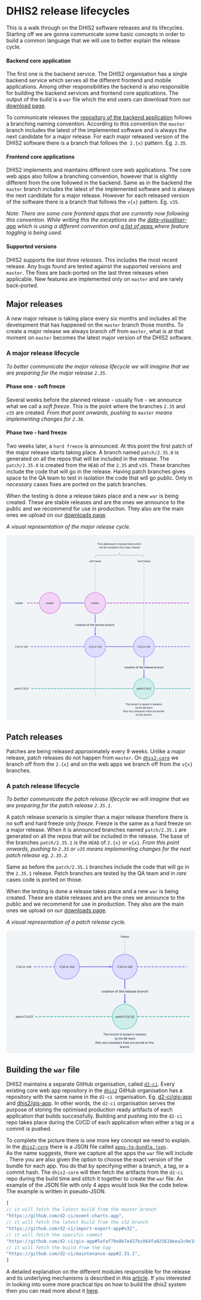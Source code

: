 # DHIS2 release lifecycles

This is a walk through on the DHIS2  software releases and its lifecycles. Starting off we are gonna communicate some basic concepts in order to build a common language that we will use to better explain the release cycle.


#### Backend core application 

The first one is the backend service. The DHIS2 organisation has a single backend service which serves all the different frontend and mobile applications. Among other responsibilities the backend is also responsible for building the backend services and frontend core applications. The output of the build is a `war` file which the end users can download from our [download page](https://www.dhis2.org/downloads). 

To communicate releases the [repository of the backend application](https://github.com/dhis2/dhis2-core) follows a branching naming convention. According to this convention the `master` branch includes the latest of the implemented software and is always the next candidate for a major release. For each major released version of the DHIS2 software there is a branch that follows the` 2.{x}` pattern. Eg. `2.35`. 


#### Frontend core applications

DHIS2 implements and maintains different core web applications.  The core web apps also follow a branching convention, however that is slightly different from the one followed in the backend. Same as in the backend the `master` branch includes the latest of the implemented software and is always the next candidate for a major release. However for each released version of the software there is a branch that follows the `v{x}` pattern. Eg. `v35`.  

_Note: There are some core frontend apps that are currently now following this convention. While writing this the exceptions are the [data-visualiser-app](https://github.com/dhis2/data-visualizer-app/) which is using a different convention and [a list of apps ](https://github.com/dhis2/dhis2-core/tree/master/dhis-2/dhis-web/dhis-web-apps) where feature toggling is being used._


#### Supported versions

DHIS2 supports the _last three releases_. This includes the most recent release. Any bugs found are tested against the supported versions and `master`. The fixes are back-ported on the last three releases when applicable. New features are implemented only on `master` and are rarely back-ported.


## Major releases

A new major release is taking place every six months and includes all the development that has happened on the `master` branch those months. To create a major release we always branch off from `master`, what is at that moment on `master` becomes the latest major version of the DHIS2 software. 


### A major release lifecycle

_To better communicate the major release lifecycle we will imagine that we are preparing for the major release `2.35`._


#### Phase one - soft freeze

Several weeks before the planned release - usually five - we announce what we call a _soft freeze_. This is the point where the branches `2.35`  and `v35` are created. _From that point onwards, pushing to <code>master</code> means implementing changes for <code>2.36</code>_.


#### Phase two - hard freeze

Two weeks later, a `hard freeze` is announced. At this point the first patch of the major release starts taking place. A branch named `patch/2.35.0` is generated on all the repos that will be included in the release. The `patch/2.35.0` is created from the `HEAD`  of the `2.35`  and `v35`. These branches include the code that will go in the release. Having patch branches gives space to the QA team to test in isolation the code that will go public. Only in _necessary_ cases fixes are ported on the patch branches. 

When the testing is done a release takes place and a new `war` is being created. These are stable releases and are the ones we announce to the public and we recommend for use in production. They also are the main ones we upload on our [downloads page](https://www.dhis2.org/downloads). 

_A visual representation of the major release cycle._

![img](./assets/major-releases-branch-representation.png)

## Patch releases

Patches are being released approximately every 9 weeks. Unlike a major release, patch releases do not happen from `master`.  On <code>[dhis2-core](https://github.com/dhis2/dhis2-core)</code> we branch off from the <code>2.{x}</code> and on the web apps we branch off from the <code>v{x}</code> branches. 


### A patch release lifecycle

_To better communicate the patch release lifecycle we will imagine that we are preparing for the patch release <code>2.35.1</code>._

A patch release scenario is simpler than a major release therefore there is no soft and hard freeze only _freeze_. Freeze is the same as a hard freeze on a major release. When it is announced branches named `patch/2.35.1` are generated on all the repos that will be included in the release. The base of the branches  `patch/2.35.1` is the `HEAD` of `2.{x}` or `v{x}`. _From this point onwards, pushing to  <code>2.35</code> or <code>v35</code> means implementing changes for the next patch release eg. <code>2.35.2</code>._

Same as before the  <code>patch/2.35.1</code> branches include the code that will go in the <code>2.35.1</code> release. Patch branches are tested by the QA team and in <em>rare</em> cases code is ported on those.

When the testing is done a release takes place and a new <code>war</code> is being created. These are stable releases and are the ones we announce to the public and we recommend for use in production. They also are the main ones we upload on our [downloads page](https://www.dhis2.org/downloads). 

_A visual representation of a patch release cycle._

![img](./assets/patch-releases-branch-representation.png)

## Building the `war` file

DHIS2 maintains a separate GitHub organisation, called <code>[d2-ci](https://github.com/d2-ci/)</code>. Every existing core web app repository in the <code>[dhis2](https://github.com/dhis2)</code> GitHub organisation has a repository with the same name in the <code>d2-ci </code>organisation. Eg. [d2-ci/gis-app](https://github.com/d2-ci/gis-app) and [dhis2/gis-app](https://github.com/dhis2/gis-app). In other words, the <code>d2-ci</code> organisation serves the purpose of storing the optimised production ready artifacts of each application that builds successfully. Building and pushing into the <code>d2-ci</code> repo takes place during the CI/CD of each application when either a tag or a commit is pushed. 

To complete the picture there is one more key concept we need to explain. In the <code>[dhis2-core](https://github.com/dhis2/dhis2-core)</code> there is a JSON file called <code>[apps-to-bundle.json](https://github.com/dhis2/dhis2-core/blob/master/dhis-2/dhis-web/dhis-web-apps/apps-to-bundle.json). </code>As the name suggests, there we capture all the apps the <code>war</code> file will include . There you are also given the option to choose the exact version of the bundle for each app. You do that by specifying either a branch, a tag, or a commit hash. The <code>dhis2-core</code> will then fetch the artifacts from the <code>d2-ci </code>repo during the build time and stitch it together to create the <code>war</code> file. An example of the JSON file with only 4 apps would look like the code below. The example is written in pseudo-JSON. 


```javascript
[
// it will fetch the latest build from the master branch
"https://github.com/d2-ci/event-charts-app",
// it will fetch the latest build from the v32 branch
"https://github.com/d2-ci/import-export-app#v32",
// it will fetch the specific commit 
"https://github.com/d2-ci/gis-app#5afaf70e8b7e427bc064fa025610eea2c0e195e5",
// it will fetch the build from the tag
"https://github.com/d2-ci/maintenance-app#2.31.1",
]
```


 
A detailed explanation on the different modules responsible for the release and its underlying mechanisms is described in this [article](https://dhis2.github.io/2019/02/the-build-system/). If you interested in looking into some more practical tips on how to build the dhis2 system then you can read more about it [here](https://dhis2.github.io/2019/03/build-acrobatics/).  
